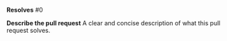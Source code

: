 **Resolves** #0

**Describe the pull request**
A clear and concise description of what this pull request solves.